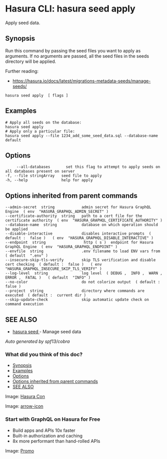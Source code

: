 # Hasura CLI: hasura seed apply

Apply seed data.

## Synopsis​

Run this command by passing the seed files you want to apply as arguments. If no arguments are passed, all the seed files in the seeds directory will be applied.

Further reading:

- [ https://hasura.io/docs/latest/migrations-metadata-seeds/manage-seeds/ ](https://hasura.io/docs/latest/migrations-metadata-seeds/manage-seeds/)


`hasura seed apply  [ flags ]`

## Examples​

```
# Apply all seeds on the database:
hasura seed apply
# Apply only a particular file:
hasura seed apply --file 1234_add_some_seed_data.sql --database-name default
```

## Options​

```
     --all-databases       set this flag to attempt to apply seeds on all databases present on server
-f, --file stringArray   seed file to apply
-h, --help               help for apply
```

## Options inherited from parent commands​

```
--admin-secret  string            admin secret for Hasura GraphQL Engine  ( env  "HASURA_GRAPHQL_ADMIN_SECRET" )
--certificate-authority  string   path to a cert file for the certificate authority  ( env  "HASURA_GRAPHQL_CERTIFICATE_AUTHORITY" )
--database-name  string           database on which operation should be applied
--disable-interactive             disables interactive prompts  ( default :  false )   ( env  "HASURA_GRAPHQL_DISABLE_INTERACTIVE" )
--endpoint  string                 http ( s )  endpoint for Hasura GraphQL Engine  ( env  "HASURA_GRAPHQL_ENDPOINT" )
--envfile  string                 .env filename to load ENV vars from  ( default  ".env" )
--insecure-skip-tls-verify        skip TLS verification and disable cert checking  ( default :  false )   ( env  "HASURA_GRAPHQL_INSECURE_SKIP_TLS_VERIFY" )
--log-level  string               log level  ( DEBUG ,  INFO ,  WARN ,  ERROR ,  FATAL )   ( default  "INFO" )
--no-color                        do not colorize output  ( default :  false )
--project  string                 directory where commands are executed  ( default :  current dir )
--skip-update-check               skip automatic update check on command execution
```

## SEE ALSO​

- [ hasura seed ](https://hasura.io/docs/latest/hasura-cli/commands/hasura_seed/)- Manage seed data


 *Auto generated by spf13/cobra* 

### What did you think of this doc?

- [ Synopsis ](https://hasura.io/docs/latest/hasura-cli/commands/hasura_seed_apply/#synopsis)
- [ Examples ](https://hasura.io/docs/latest/hasura-cli/commands/hasura_seed_apply/#examples)
- [ Options ](https://hasura.io/docs/latest/hasura-cli/commands/hasura_seed_apply/#options)
- [ Options inherited from parent commands ](https://hasura.io/docs/latest/hasura-cli/commands/hasura_seed_apply/#options-inherited-from-parent-commands)
- [ SEE ALSO ](https://hasura.io/docs/latest/hasura-cli/commands/hasura_seed_apply/#see-also)


Image: [ Hasura Con ](https://res.cloudinary.com/dh8fp23nd/image/upload/v1686154570/hasura-con-2023/has-con-light-date_r2a2ud.png)

Image: [ arrow-icon ](https://res.cloudinary.com/dh8fp23nd/image/upload/v1683723549/main-web/chevron-right_ldbi7d.png)

### Start with GraphQL on Hasura for Free

- Build apps and APIs 10x faster
- Built-in authorization and caching
- 8x more performant than hand-rolled APIs


Image: [ Promo ](https://hasura.io/docs/assets/images/hasura-free-ff60e409244e0ea12b5a3045d1a9096b.png)